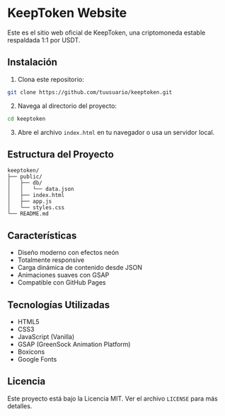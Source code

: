 # KeepToken Website

Este es el sitio web oficial de KeepToken, una criptomoneda estable respaldada 1:1 por USDT.

## Instalación

1. Clona este repositorio:
```bash
git clone https://github.com/tuusuario/keeptoken.git
```

2. Navega al directorio del proyecto:
```bash
cd keeptoken
```

3. Abre el archivo `index.html` en tu navegador o usa un servidor local.

## Estructura del Proyecto

```
keeptoken/
├── public/
│   ├── db/
│   │   └── data.json
│   ├── index.html
│   ├── app.js
│   └── styles.css
└── README.md
```

## Características

- Diseño moderno con efectos neón
- Totalmente responsive
- Carga dinámica de contenido desde JSON
- Animaciones suaves con GSAP
- Compatible con GitHub Pages

## Tecnologías Utilizadas

- HTML5
- CSS3
- JavaScript (Vanilla)
- GSAP (GreenSock Animation Platform)
- Boxicons
- Google Fonts

## Licencia

Este proyecto está bajo la Licencia MIT. Ver el archivo `LICENSE` para más detalles. 